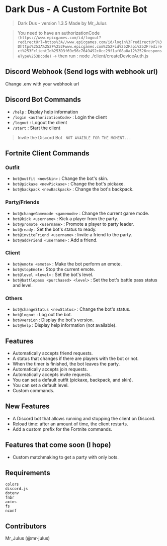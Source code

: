 # Dark Dus - A Custom Fortnite Bot
> Dark Dus -  version 1.3.5
Made by Mr_Julus

> You need to have an authorizationCode
```(https://www.epicgames.com/id/logout?redirectUrl=https%3A//www.epicgames.com/id/login%3FredirectUrl%3Dhttps%253A%252F%252Fwww.epicgames.com%252Fid%252Fapi%252Fredirect%253FclientId%253D3f69e56c7649492c8cc29f1af08a8a12%2526responseType%253Dcode)```
-> then run : node ./client/createDeviceAuth.js

## Discord Webhook (Send logs with webhook url)
Change .env with your webhook url

## Discord Bot Commands
- `/help` : Display help information
- `/login <authorizationCode>` : Login the client
- `/logout` : Logout the client
- `/start` : Start the client
> Invite the Discord Bot
``` NOT AVAIBLE FOR THE MOMENT...```

## Fortnite Client Commands
### Outfit
- `bot@outfit <newSkin>` : Change the bot's skin.
- `bot@pickaxe <newPickaxe>` : Change the bot's pickaxe.
- `bot@backpack <newBackpack>` : Change the bot's backpack.

### Party/Friends
- `bot@changeGamemode <gamemode>` : Change the current game mode.
- `bot@kick <username>` : Kick a player from the party.
- `bot@promote <username>` : Promote a player to party leader.
- `bot@ready` : Set the bot's status to ready.
- `bot@inviteFriend <username>` : Invite a friend to the party.
- `bot@addFriend <username>` : Add a friend.

### Client
- `bot@emote <emote>` : Make the bot perform an emote.
- `bot@stopEmote` : Stop the current emote.
- `bot@level <level>` : Set the bot's level.
- `bot@battlepass <purchased> <level>` : Set the bot's battle pass status and level.

### Others
- `bot@changeStatus <newStatus>` : Change the bot's status.
- `bot@logout` : Log out the bot.
- `bot@version` : Display the bot's version.
- `bot@help` : Display help information (not available).

## Features
- Automatically accepts friend requests.
- A status that changes if there are players with the bot or not.
- When the timer is finished, the bot leaves the party.
- Automatically accepts join requests.
- Automatically accepts invite requests.
- You can set a default outfit (pickaxe, backpack, and skin).
- You can set a default level.
- Custom commands.

## New Features
- A Discord bot that allows running and stopping the client on Discord.
- Reload time: after an amount of time, the client restarts.
- Add a custom prefix for the Fortnite commands.

## Features that come soon (I hope)
- Custom matchmaking to get a party with only bots.

## Requirements
```text
colors
discord.js
dotenv
fnbr
axios
fs
nconf
```

## Contributors
Mr_Julus (@mr-julus)